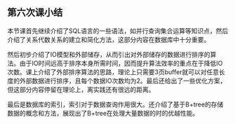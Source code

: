 第六次课小结
------

​	本节课首先继续介绍了SQL语言的一些语法，如并行查询集合运算等知识点，然后介绍了关系代数关系的建立和简化方法，这部分内容在数据库中十分重要。

​	然后初步介绍了IO模型和外部储存，从而引出对外部储存的数据进行排序的算法。由于IO时间远高于排序本身所需时间，因而提升算法效率的重点在于降低IO次数。课上介绍了外部排序算法的思路，理论上只需要3页buffer就可以对任意长度的外部数据进行排序，且每个数据IO次数均为2。最后还给出了一些优化方案，但这部分内容停留在理论上，离实践还有很远的距离。

​	最后是数据库的索引，索引对于数据查询作用很大。还介绍了基于B+tree的存储数据的概念和方法，展现出了B+tree在处理大量数据的时的优越性能。